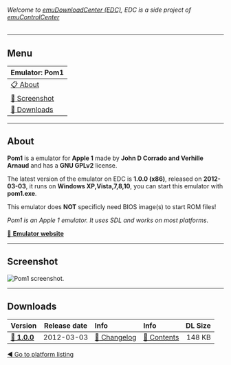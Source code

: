 ###### Welcome to [emuDownloadCenter (EDC)](https://github.com/PhoenixInteractiveNL/emuDownloadCenter/wiki/), EDC is a side project of [emuControlCenter](https://github.com/PhoenixInteractiveNL/emuControlCenter/wiki/)
***
## Menu
| **Emulator: Pom1** |
|:---------|
| [:clipboard: About](#about) |
| [:sunrise: Screenshot](#screenshot) |
| [:floppy_disk: Downloads](#downloads) |
***
## About
**Pom1** is a emulator for **Apple 1** made by **John D Corrado and Verhille Arnaud** and has a **GNU GPLv2** license.

The latest version of the emulator on EDC is **1.0.0 (x86)**, released on **2012-03-03**, it runs on **Windows XP,Vista,7,8,10**, you can start this emulator with **pom1.exe**.

This emulator does **NOT** specificly need BIOS image(s) to start ROM files!

_Pom1 is an Apple 1 emulator. It uses SDL and works on most platforms._

[:link: **Emulator website**](http://pom1.sourceforge.net/)
***
## Screenshot
![](https://raw.githubusercontent.com/PhoenixInteractiveNL/emuDownloadCenter/master/hooks/pom1/screen.jpg "Pom1 screenshot.")
***
## Downloads
| Version  | Release date  | Info       | Info       | DL Size    |
|:---------|:-------------:|:-----------|:-----------|-----------:|
| [:floppy_disk: **1.0.0**](https://github.com/PhoenixInteractiveNL/edc-repo0002/raw/master/pom1/1.0.0.7z) | 2012-03-03 | [:page_facing_up: Changelog](https://github.com/PhoenixInteractiveNL/edc-repo0002/blob/master/pom1/1.0.0_changelog.txt) | [:mag_right: Contents](https://github.com/PhoenixInteractiveNL/edc-repo0002/blob/master/pom1/1.0.0_contents.txt) | 148 KB |

[:arrow_backward: Go to platform listing](https://github.com/PhoenixInteractiveNL/emuDownloadCenter/wiki/EDC-Platform-List)
